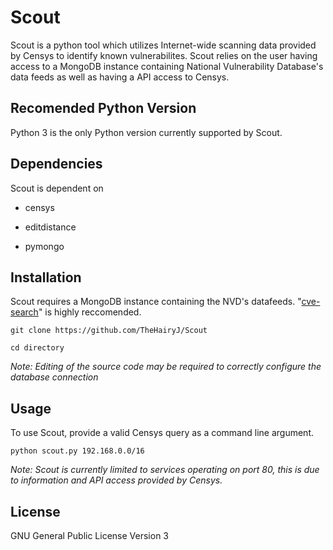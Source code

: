 
# Scout
Scout is a python tool which utilizes Internet-wide scanning data provided by Censys to identify known vulnerabilites. Scout relies on the user having access to a MongoDB instance containing National Vulnerability Database's data feeds as well as having a API access to Censys.

## Recomended Python Version

Python 3 is the only Python version currently supported by Scout.

## Dependencies

Scout is dependent on

- censys

- editdistance

- pymongo

## Installation
Scout requires a MongoDB instance containing the NVD's datafeeds. "[cve-search](https://github.com/cve-search/cve-search)" is highly reccomended. 

```
git clone https://github.com/TheHairyJ/Scout

cd directory

```
*Note: Editing of the source code may be required to correctly configure the database connection*  

## Usage
To use Scout, provide a valid Censys query as a command line argument.
```
python scout.py 192.168.0.0/16
```
*Note: Scout is currently limited to services operating on port 80, this is due to information and API access provided by Censys.* 
 
## License

GNU General Public License Version 3

